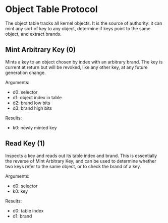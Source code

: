 Object Table Protocol
=====================

The object table tracks all kernel objects.  It is the source of authority: it
can mint any sort of key to any object, determine if keys point to the same
object, and extract brands.


Mint Arbitrary Key (0)
----------------------

Mints a key to an object chosen by index with an arbitrary brand.  The key is
current at return but will be revoked, like any other key, at any future
generation change.

Arguments:
- d0: selector
- d1: object index in table
- d2: brand low bits
- d3: brand high bits

Results:
- k0: newly minted key


Read Key (1)
------------

Inspects a key and reads out its table index and brand.  This is essentially
the reverse of Mint Arbitrary Key, and can be used to determine whether two
keys refer to the same object, or to check the brand of a key.

Arguments:
- d0: selector
- k0: key

Results:
- d0: table index
- d1: brand
